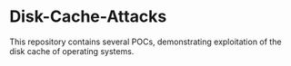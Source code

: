 # Disk-Cache-Attacks
This repository contains several POCs, demonstrating exploitation of the disk cache of operating systems.
